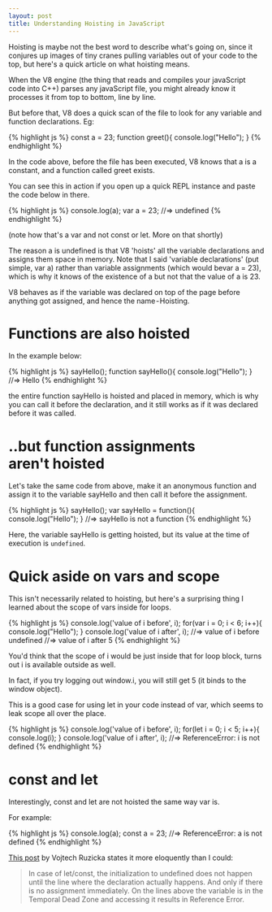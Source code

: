 ```yaml
---
layout: post
title: Understanding Hoisting in JavaScript
---
```


Hoisting is maybe not the best word to describe what's going on, since it conjures up images of tiny cranes pulling variables out of your code to the top, but here's a quick article on what hoisting means.

When the V8 engine (the thing that reads and compiles your javaScript code into C++) parses any javaScript file, you might already know it processes it from top to bottom, line by line.

But before that, V8 does a quick scan of the file to look for any variable and function declarations. Eg:

{% highlight js %}
const a = 23;
function greet(){
console.log("Hello");
}
{% endhighlight %}

In the code above, before the file has been executed, V8 knows that a is a constant, and a function called greet exists.

You can see this in action if you open up a quick REPL instance and paste the code below in there.

{% highlight js %}
console.log(a);
var a = 23;
//=> undefined
{% endhighlight %}

(note how that's a var and not const or let. More on that shortly)

The reason a is undefined is that V8 'hoists' all the variable declarations and assigns them space in memory. Note that I said 'variable declarations' (put simple, var a) rather than variable assignments (which would bevar a = 23), which is why it knows of the existence of a but not that the value of a is 23.

V8 behaves as if the variable was declared on top of the page before anything got assigned, and hence the name - Hoisting.

# Functions are also hoisted

In the example below:

{% highlight js %}
sayHello();
function sayHello(){
console.log("Hello");
}
//=> Hello
{% endhighlight %}

the entire function sayHello is hoisted and placed in memory, which is why you can call it before the declaration, and it still works as if it was declared before it was called.

# ..but function assignments aren't hoisted

Let's take the same code from above, make it an anonymous function and assign it to the variable sayHello and then call it before the assignment.

{% highlight js %}
sayHello();
var sayHello = function(){
console.log("Hello");
}
//=> sayHello is not a function
{% endhighlight %}

Here, the variable sayHello is getting hoisted, but its value at the time of execution is `undefined`.

# Quick aside on vars and scope

This isn't necessarily related to hoisting, but here's a surprising thing I learned about the scope of vars inside for loops.

{% highlight js %}
console.log('value of i before', i);
for(var i = 0; i < 6; i++){
console.log("Hello");
}
console.log('value of i after', i);
//=> value of i before undefined
//=> value of i after 5
{% endhighlight %}

You'd think that the scope of i would be just inside that for loop block, turns out i is available outside as well.

In fact, if you try logging out window.i, you will still get 5 (it binds to the window object).

This is a good case for using let in your code instead of var, which seems to leak scope all over the place.

{% highlight js %}
console.log('value of i before', i);
for(let i = 0; i < 5; i++){
console.log(i);
}
console.log('value of i after', i);
//=> ReferenceError: i is not defined
{% endhighlight %}

# const and let

Interestingly, const and let are not hoisted the same way var is.

For example:

{% highlight js %}
console.log(a);
const a = 23;
//=> ReferenceError: a is not defined
{% endhighlight %}

[This post](https://www.vojtechruzicka.com/javascript-hoisting-var-let-const-variables/) by Vojtech Ruzicka states it more eloquently than I could:

> In case of let/const, the initialization to undefined does not happen until the line where the declaration actually happens. And only if there is no assignment immediately. On the lines above the variable is in the Temporal Dead Zone and accessing it results in Reference Error.
